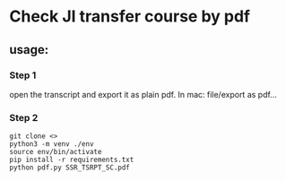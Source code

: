 # Check JI transfer course by pdf
## usage:
### Step 1
open the transcript and export it as plain pdf. 
In mac: file/export as pdf...

### Step 2
```
git clone <>
python3 -m venv ./env
source env/bin/activate
pip install -r requirements.txt
python pdf.py SSR_TSRPT_SC.pdf

```
